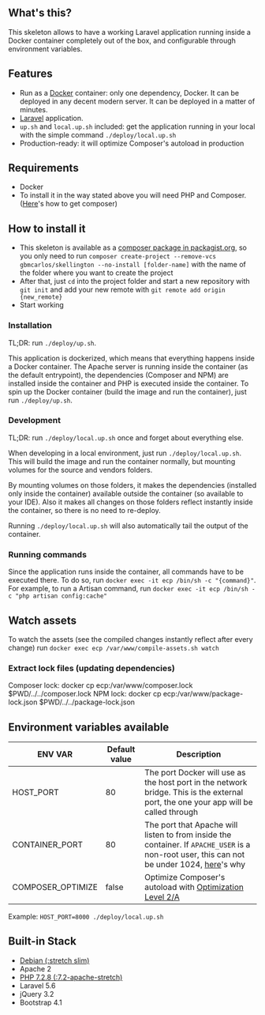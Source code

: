 ## What's this?
This skeleton allows to have a working Laravel application running inside a Docker container completely out of the box, and configurable through environment variables.

## Features
* Run as a [Docker](https://docs.docker.com/) container: only one dependency, Docker. It can be deployed in any decent modern server. It can be deployed in a matter of minutes.
* [Laravel](https://laravel.com/docs/5.6) application.
* `up.sh` and `local.up.sh` included: get the application running in your local with the simple command `./deploy/local.up.sh`
* Production-ready: it will optimize Composer's autoload in production

## Requirements
* Docker
* To install it in the way stated above you will need PHP and Composer. ([Here](https://getcomposer.org/download/)'s how to get composer)

## How to install it
* This skeleton is available as a [composer package in packagist.org](https://packagist.org/packages/gbmcarlos/skellington), so you only need to run `composer create-project --remove-vcs gbmcarlos/skellington --no-install [folder-name]` with the name of the folder where you want to create the project
* After that, just `cd` into the project folder and start a new repository with `git init` and add your new remote with `git remote add origin {new_remote}`
* Start working

### Installation
TL;DR: run `./deploy/up.sh`.

This application is dockerized, which means that everything happens inside a Docker container. The Apache server is running inside the container (as the default entrypoint), the dependencies (Composer and NPM) are installed inside the container and PHP is executed inside the container.
To spin up the Docker container (build the image and run the container), just run `./deploy/up.sh`.

### Development
TL;DR: run `./deploy/local.up.sh` once and forget about everything else.

When developing in a local environment, just run `./deploy/local.up.sh`.
This will build the image and run the container normally, but mounting volumes for the source and vendors folders.

By mounting volumes on those folders, it makes the dependencies (installed only inside the container) available outside the container (so available to your IDE).
Also it makes all changes on those folders reflect instantly inside the container, so there is no need to re-deploy.

Running `./deploy/local.up.sh` will also automatically tail the output of the container.

### Running commands
Since the application runs inside the container, all commands have to be executed there. To do so, run `docker exec -it ecp /bin/sh -c "{command}"`.
For example, to run a Artisan command, run `docker exec -it ecp /bin/sh -c "php artisan config:cache"`

## Watch assets
To watch the assets (see the compiled changes instantly reflect after every change) run `docker exec ecp /var/www/compile-assets.sh watch`

### Extract lock files (updating dependencies)
Composer lock: docker cp ecp:/var/www/composer.lock $PWD/../../composer.lock
NPM lock: docker cp ecp:/var/www/package-lock.json $PWD/../../package-lock.json

## Environment variables available

|       ENV VAR      | Default value | Description |
| ------------------ | ------------- | ----------- |
| HOST_PORT          | 80            | The port Docker will use as the host port in the network bridge. This is the external port, the one your app will be called through |
| CONTAINER_PORT     | 80            | The port that Apache will listen to from inside the container. If `APACHE_USER` is a non-root user, this can not be under 1024, [here](https://www.w3.org/Daemon/User/Installation/PrivilegedPorts.html)'s why  |
| COMPOSER_OPTIMIZE  | false         | Optimize Composer's autoload with [Optimization Level 2/A](https://getcomposer.org/doc/articles/autoloader-optimization.md#optimization-level-2-a-authoritative-class-maps) |

Example:
`HOST_PORT=8000 ./deploy/local.up.sh`

## Built-in Stack
* [Debian (:stretch slim)](https://hub.docker.com/_/debian/)
* Apache 2
* [PHP 7.2.8 (:7.2-apache-stretch)](https://hub.docker.com/_/php/)
* Laravel 5.6
* jQuery 3.2
* Bootstrap 4.1